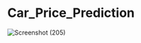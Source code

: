 # Car_Price_Prediction

![Screenshot (205)](https://github.com/alfiansyach23/Car-Price-Prediction/assets/127624933/2d234c28-31d5-46b8-bbb5-daaf3e861e6e)
